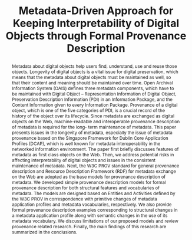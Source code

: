---
abstract: Metadata about digital objects help users find, understand, use and reuse
  those objects. Longevity of digital objects is a vital issue for digital preservation,
  which means that the metadata about digital objects must be maintained as well,
  so that their content and meaning should be maintained over time. Open Archival
  Information System (OAIS) defines three metadata components, which have to be maintained
  with Digital Object – Representation Information of Digital Object, Preservation
  Description Information (PDI) in an Information Package, and the Content Information
  given to every Information Package. Provenance of a digital object, which is one
  of the five categories of PDI, is a crucial record of the history of the object
  over its lifecycle. Since metadata are exchanged as digital objects on the Web,
  machine-readable and interoperable provenance description of metadata is required
  for the long- term maintenance of metadata. This paper presents issues in the longevity
  of metadata, especially the issue of metadata provenance based on the Singapore
  Framework for Dublin Core Application Profiles (DCAP), which is well known for metadata
  interoperability in the networked information environment. The paper first briefly
  discusses features of metadata as first class objects on the Web. Then, we address
  potential risks in affecting interpretability of digital objects and issues in the
  consistent maintenance of metadata. Next, the W3C PROV standard for general provenance
  description and Resource Description Framework (RDF) for metadata exchange on the
  Web are adopted as the base models for provenance description of metadata. We developed
  simple provenance description models for formal provenance description for both
  structural features and vocabularies of metadata. The models are designed based
  on Entities and Activities defined by the W3C PROV in correspondence with primitive
  changes of metadata application profiles and metadata vocabularies, respectively.
  We also provide formal provenance description examples corresponding to structural
  changes in a metadata application profile along with semantic changes in the use
  of its metadata vocabulary. We discuss limitations of our proposed models and review
  provenance related research. Finally, the main findings of this research are summarized
  in the conclusions.
creators:
- Li, Chunqiu
- Sugimoto, Shigeo
date: null
document_url: https://services.phaidra.univie.ac.at/api/object/o:931067/download
grand_parent: iPRES
institutions: []
keywords:
- kyoto
landing_page_url: https://phaidra.univie.ac.at/o:931067
language: eng
layout: publication
license: CC BY-SA 4.0 International
notes_url: null
parent: iPRES 2017
presentation_url: null
publication_type: paper
size: 1011275
source_name: iPRES
title: Metadata-Driven Approach for Keeping Interpretability of Digital Objects through
  Formal Provenance Description
year: 2017
---
